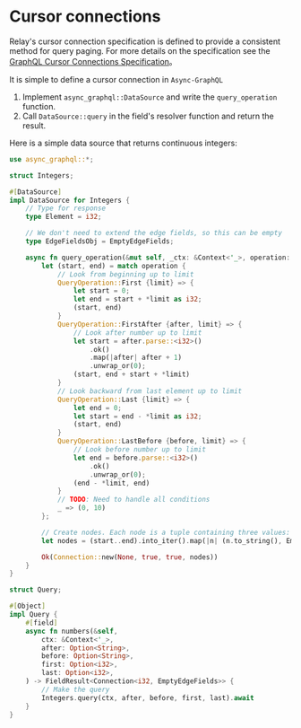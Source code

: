 # Cursor connections

Relay's cursor connection specification is defined to provide a consistent method for query paging. For more details on the specification see the [GraphQL Cursor Connections Specification](https://facebook.github.io/relay/graphql/connections.htm)。

It is simple to define a cursor connection in `Async-GraphQL`

1. Implement `async_graphql::DataSource` and write the `query_operation` function.
2. Call `DataSource::query` in the field's resolver function and return the result.

Here is a simple data source that returns continuous integers:

```rust
use async_graphql::*;

struct Integers;

#[DataSource]
impl DataSource for Integers {
    // Type for response
    type Element = i32;

    // We don't need to extend the edge fields, so this can be empty
    type EdgeFieldsObj = EmptyEdgeFields;

    async fn query_operation(&mut self, _ctx: &Context<'_>, operation: &QueryOperation<'_>) -> FieldResult<Connection<Self::Element, Self::EdgeFieldsObj>> {
        let (start, end) = match operation {
            // Look from beginning up to limit
            QueryOperation::First {limit} => {
                let start = 0;
                let end = start + *limit as i32;
                (start, end)
            }
            QueryOperation::FirstAfter {after, limit} => {
                // Look after number up to limit
                let start = after.parse::<i32>()
                    .ok()
                    .map(|after| after + 1)
                    .unwrap_or(0);
                (start, end + start + *limit)
            }
            // Look backward from last element up to limit
            QueryOperation::Last {limit} => {
                let end = 0;
                let start = end - *limit as i32;
                (start, end)
            }
            QueryOperation::LastBefore {before, limit} => {
                // Look before number up to limit
                let end = before.parse::<i32>()
                    .ok()
                    .unwrap_or(0);
                (end - *limit, end)
            }
            // TODO: Need to handle all conditions
            _ => (0, 10)
        };

        // Create nodes. Each node is a tuple containing three values: the cursor, extended edge object, and node value
        let nodes = (start..end).into_iter().map(|n| (n.to_string(), EmptyEdgeFields, n)).collect();

        Ok(Connection::new(None, true, true, nodes))
    }
}

struct Query;

#[Object]
impl Query {
    #[field]
    async fn numbers(&self,
        ctx: &Context<'_>,
        after: Option<String>,
        before: Option<String>,
        first: Option<i32>,
        last: Option<i32>,
    ) -> FieldResult<Connection<i32, EmptyEdgeFields>> {
        // Make the query
        Integers.query(ctx, after, before, first, last).await
    }
}

```